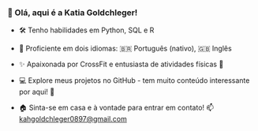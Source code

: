 ### 👋 Olá, aqui é a Katia Goldchleger!

- 🛠️ Tenho habilidades em Python, SQL e R

- 🌱 Proficiente em dois idiomas: 🇧🇷 Português (nativo), 🇬🇧 Inglês

- ✨ Apaixonada por CrossFit e entusiasta de atividades físicas 💪

- 💻 Explore meus projetos no GitHub - tem muito conteúdo interessante por aqui! 🚀

- 🏠 Sinta-se em casa e à vontade para entrar em contato! 📫 kahgoldchleger0897@gmail.com
